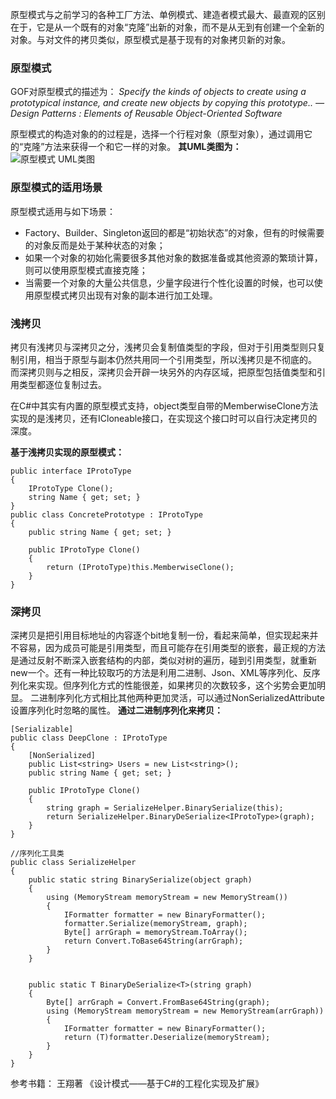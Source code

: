 
原型模式与之前学习的各种工厂方法、单例模式、建造者模式最大、最直观的区别在于，它是从一个既有的对象“克隆”出新的对象，而不是从无到有创建一个全新的对象。与对文件的拷贝类似，原型模式是基于现有的对象拷贝新的对象。

### 原型模式
GOF对原型模式的描述为：
*Specify the kinds of objects to create using a prototypical instance, and create new objects by copying this prototype..*
*— Design Patterns : Elements of Reusable Object-Oriented Software*

原型模式的构造对象的的过程是，选择一个行程对象（原型对象），通过调用它的“克隆”方法来获得一个和它一样的对象。
**其UML类图为：**
![原型模式 UML类图](https://zhixin9001.github.io/2020_DesignPattern/5.prototype.JPG "原型模式 UML类图")



### 原型模式的适用场景
原型模式适用与如下场景：
- Factory、Builder、Singleton返回的都是“初始状态”的对象，但有的时候需要的对象反而是处于某种状态的对象；
- 如果一个对象的初始化需要很多其他对象的数据准备或其他资源的繁琐计算，则可以使用原型模式直接克隆；
- 当需要一个对象的大量公共信息，少量字段进行个性化设置的时候，也可以使用原型模式拷贝出现有对象的副本进行加工处理。

### 浅拷贝
拷贝有浅拷贝与深拷贝之分，浅拷贝会复制值类型的字段，但对于引用类型则只复制引用，相当于原型与副本仍然共用同一个引用类型，所以浅拷贝是不彻底的。
而深拷贝则与之相反，深拷贝会开辟一块另外的内存区域，把原型包括值类型和引用类型都逐位复制过去。

在C#中其实有内置的原型模式支持，object类型自带的MemberwiseClone方法实现的是浅拷贝，还有ICloneable接口，在实现这个接口时可以自行决定拷贝的深度。

**基于浅拷贝实现的原型模式：**
```
public interface IProtoType
{
    IProtoType Clone();
    string Name { get; set; }
}
public class ConcretePrototype : IProtoType
{
    public string Name { get; set; }

    public IProtoType Clone()
    {
        return (IProtoType)this.MemberwiseClone();
    }
}
```

### 深拷贝
深拷贝是把引用目标地址的内容逐个bit地复制一份，看起来简单，但实现起来并不容易，因为成员可能是引用类型，而且可能存在引用类型的嵌套，最正规的方法是通过反射不断深入嵌套结构的内部，类似对树的遍历，碰到引用类型，就重新new一个。还有一种比较取巧的方法是利用二进制、Json、XML等序列化、反序列化来实现。但序列化方式的性能很差，如果拷贝的次数较多，这个劣势会更加明显。
二进制序列化方式相比其他两种更加灵活，可以通过NonSerializedAttribute设置序列化时忽略的属性。
**通过二进制序列化来拷贝：**
```
[Serializable]
public class DeepClone : IProtoType
{
    [NonSerialized]
    public List<string> Users = new List<string>();
    public string Name { get; set; }

    public IProtoType Clone()
    {
        string graph = SerializeHelper.BinarySerialize(this);
        return SerializeHelper.BinaryDeSerialize<IProtoType>(graph);
    }
}

//序列化工具类
public class SerializeHelper
{
    public static string BinarySerialize(object graph)
    {
        using (MemoryStream memoryStream = new MemoryStream())
        {
            IFormatter formatter = new BinaryFormatter();
            formatter.Serialize(memoryStream, graph);
            Byte[] arrGraph = memoryStream.ToArray();
            return Convert.ToBase64String(arrGraph);
        }
    }


    public static T BinaryDeSerialize<T>(string graph)
    {
        Byte[] arrGraph = Convert.FromBase64String(graph);
        using (MemoryStream memoryStream = new MemoryStream(arrGraph))
        {
            IFormatter formatter = new BinaryFormatter();
            return (T)formatter.Deserialize(memoryStream);
        }
    }
}
```

参考书籍：
王翔著 《设计模式——基于C#的工程化实现及扩展》